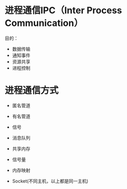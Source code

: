 # 进程通信IPC（Inter Process Communication）

目的：

- 数据传输
- 通知事件
- 资源共享
- 进程控制

# 进程通信方式

- 匿名管道

- 有名管道
- 信号
- 消息队列
- 共享内存
- 信号量
- 内存映射
- Socket(不同主机，以上都是同一主机)

